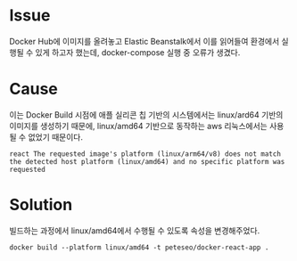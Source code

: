 # Issue

Docker Hub에 이미지를 올려놓고 Elastic Beanstalk에서 이를 읽어들여 환경에서 실행될 수 있게 하고자 했는데, docker-compose 실행 중 오류가 생겼다.

# Cause

이는 Docker Build 시점에 애플 실리콘 칩 기반의 시스템에서는 linux/ard64 기반의 이미지를 생성하기 때문에, linux/amd64 기반으로 동작하는 aws 리눅스에서는 사용될 수 없었기 때문이다.

```shell
react The requested image's platform (linux/arm64/v8) does not match the detected host platform (linux/amd64) and no specific platform was requested
```

# Solution

빌드하는 과정에서 linux/amd64에서 수행될 수 있도록 속성을 변경해주었다.

```shell
docker build --platform linux/amd64 -t peteseo/docker-react-app .
```

